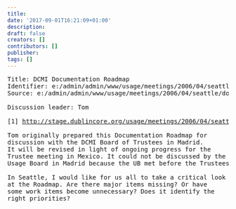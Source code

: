 ```yaml
---
title: 
date: '2017-09-01T16:21:09+01:00'
description: 
draft: false
creators: []
contributors: []
publisher: 
tags: []
---
```


<pre>
Title: DCMI Documentation Roadmap
Identifier: e:/admin/admin/www/usage/meetings/2006/04/seattle/docn-roadmap/index.shtml
Source: e:/admin/admin/www/usage/meetings/2006/04/seattle/docn-roadmap/index.txt

Discussion leader: Tom

[1] <a href="/usage/meetings/2006/04/seattle/docn-roadmap/2006-03-31.roadmap.pdf">http://stage.dublincore.org/usage/meetings/2006/04/seattle/docn-roadmap/2006-03-31.roadmap.pdf</a>

Tom originally prepared this Documentation Roadmap for
discussion with the DCMI Board of Trustees in Madrid.
It will be revised in light of ongoing progress for the
Trustee meeting in Mexico. It could not be discussed by the
Usage Board in Madrid because the UB met before the Trustees.

In Seattle, I would like for us all to take a critical look
at the Roadmap. Are there major items missing? Or have
some work items become unnecessary? Does it identify the
right priorities?

</pre>
